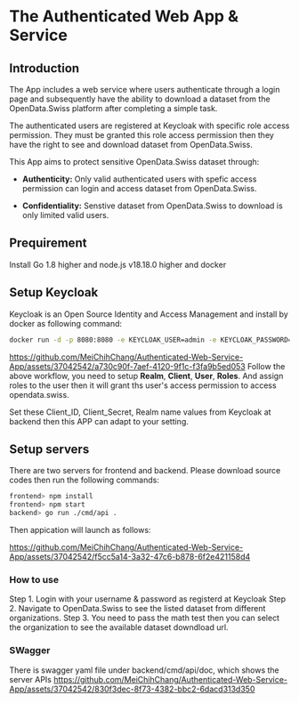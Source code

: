 # The Authenticated Web App & Service

## Introduction

The App includes a web service where users authenticate through a login page and subsequently have the ability to download a dataset from the OpenData.Swiss platform after completing a simple task.

The authenticated users are registered at Keycloak with specific role access permission. They must be granted this role access permission then they have the right to see and download dataset from OpenData.Swiss.

This App aims to protect sensitive OpenData.Swiss dataset through:

- **Authenticity:** Only valid authenticated users with spefic access permission can login and access dataset from OpenData.Swiss.

- **Confidentiality:** Senstive dataset from OpenData.Swiss to download is only limited valid users.

## Prequirement

Install Go 1.8 higher and node.js v18.18.0 higher and docker

## Setup Keycloak

Keycloak is an Open Source Identity and Access Management and install by docker as following command:
```bash
docker run -d -p 8080:8080 -e KEYCLOAK_USER=admin -e KEYCLOAK_PASSWORD=admin --name keycloak jboss/keycloak:4.1.0.Final
```
https://github.com/MeiChihChang/Authenticated-Web-Service-App/assets/37042542/a730c90f-7aef-4120-9f1c-f3fa9b5ed053
Follow the above workflow, you need to setup **Realm**, **Client**, **User**, **Roles**. And assign roles to the user then it will grant ths user's access permission to access opendata.swiss.

Set these Client_ID, Client_Secret, Realm name values from Keycloak at backend then this APP can adapt to your setting. 

## Setup servers

There are two servers for frontend and backend. Please download source codes then run the following commands:
```bash
frontend> npm install
frontend> npm start
backend> go run ./cmd/api .
```
Then appication will launch as follows:

https://github.com/MeiChihChang/Authenticated-Web-Service-App/assets/37042542/f5cc5a14-3a32-47c6-b878-6f2e421158d4

### How to use

Step 1. Login with your username & password as registerd at Keycloak
Step 2. Navigate to OpenData.Swiss to see the listed dataset from different organizations.
Step 3. You need to pass the math test then you can select the organization to see the available dataset downdload url.

### SWagger

There is swagger yaml file under backend/cmd/api/doc, which shows the server APIs
https://github.com/MeiChihChang/Authenticated-Web-Service-App/assets/37042542/830f3dec-8f73-4382-bbc2-6dacd313d350